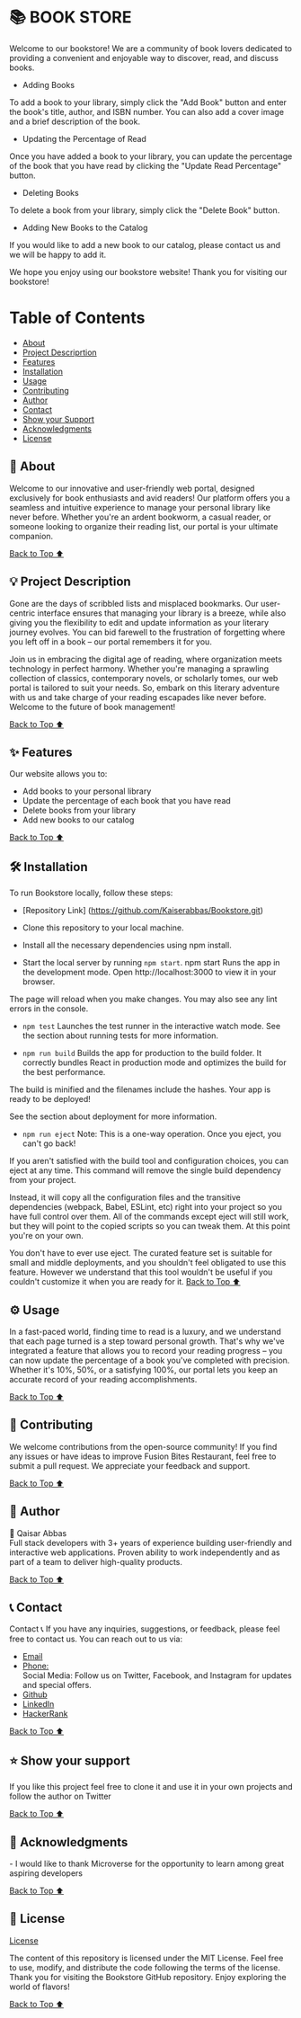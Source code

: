 <h1>📚 BOOK STORE</h1>
Welcome to our bookstore! We are a community of book lovers dedicated to providing a convenient and enjoyable way to discover, read, and discuss books.

- Adding Books

To add a book to your library, simply click the "Add Book" button and enter the book's title, author, and ISBN number. You can also add a cover image and a brief description of the book.

- Updating the Percentage of Read

Once you have added a book to your library, you can update the percentage of the book that you have read by clicking the "Update Read Percentage" button.

- Deleting Books

To delete a book from your library, simply click the "Delete Book" button.

- Adding New Books to the Catalog

If you would like to add a new book to our catalog, please contact us and we will be happy to add it.

We hope you enjoy using our bookstore website!
Thank you for visiting our bookstore!

<h1 id="#top">Table of Contents</h1>

- [About](#about)
- [Project Descriprtion](#description)
- [Features](#features)
- [Installation](#installation)
- [Usage](#usage)
- [Contributing](#contributing)
- [Author](#author)
- [Contact](#contact)
- [Show your Support](#support)
- [Acknowledgments](#acknowledgments)
- [License](#license)

<h2 id="about">🧮  About</h2>
Welcome to our innovative and user-friendly web portal, designed exclusively for book enthusiasts and avid readers! Our platform offers you a seamless and intuitive experience to manage your personal library like never before. Whether you're an ardent bookworm, a casual reader, or someone looking to organize their reading list, our portal is your ultimate companion.

[Back to Top ⬆️](#top)

<h2 id="description">💡 Project Description </h2>
Gone are the days of scribbled lists and misplaced bookmarks. Our user-centric interface ensures that managing your library is a breeze, while also giving you the flexibility to edit and update information as your literary journey evolves. You can bid farewell to the frustration of forgetting where you left off in a book – our portal remembers it for you.

Join us in embracing the digital age of reading, where organization meets technology in perfect harmony. Whether you're managing a sprawling collection of classics, contemporary novels, or scholarly tomes, our web portal is tailored to suit your needs. So, embark on this literary adventure with us and take charge of your reading escapades like never before. Welcome to the future of book management!

[Back to Top ⬆️](#top)

<h2 id="features">✨ Features</h2>
Our website allows you to:

- Add books to your personal library
- Update the percentage of each book that you have read
- Delete books from your library
- Add new books to our catalog

[Back to Top ⬆️](#top)

<h2 id="installation"> 🛠️ Installation</h2>
To run Bookstore locally, follow these steps:
<br>

- [Repository Link] (https://github.com/Kaiserabbas/Bookstore.git)

- Clone this repository to your local machine.<br>
- Install all the necessary dependencies using npm install.<br>
- Start the local server by running  `npm start`.
  npm start
  Runs the app in the development mode.
  Open http://localhost:3000 to view it in your browser.

The page will reload when you make changes.
You may also see any lint errors in the console.

- `npm test`
  Launches the test runner in the interactive watch mode.
  See the section about running tests for more information.

- `npm run build`
  Builds the app for production to the build folder.
  It correctly bundles React in production mode and optimizes the build for the best performance.

The build is minified and the filenames include the hashes.
Your app is ready to be deployed!

See the section about deployment for more information.

- `npm run eject`
  Note: This is a one-way operation. Once you eject, you can't go back!

If you aren't satisfied with the build tool and configuration choices, you can eject at any time. This command will remove the single build dependency from your project.

Instead, it will copy all the configuration files and the transitive dependencies (webpack, Babel, ESLint, etc) right into your project so you have full control over them. All of the commands except eject will still work, but they will point to the copied scripts so you can tweak them. At this point you're on your own.

You don't have to ever use eject. The curated feature set is suitable for small and middle deployments, and you shouldn't feel obligated to use this feature. However we understand that this tool wouldn't be useful if you couldn't customize it when you are ready for it.
[Back to Top ⬆️](#top)

<h2 id="usage">⚙️  Usage</h2>
In a fast-paced world, finding time to read is a luxury, and we understand that each page turned is a step toward personal growth. That's why we've integrated a feature that allows you to record your reading progress – you can now update the percentage of a book you've completed with precision. Whether it's 10%, 50%, or a satisfying 100%, our portal lets you keep an accurate record of your reading accomplishments.

[Back to Top ⬆️](#top)

<h2 id="contributing">🤝 Contributing</h2>
We welcome contributions from the open-source community! If you find any issues or have ideas to improve Fusion Bites Restaurant, feel free to submit a pull request. We appreciate your feedback and support.

[Back to Top ⬆️](#top)

<h2 id="author">👥 Author </h2>
👤 Qaisar Abbas<br>
Full stack developers with 3+ years of experience building user-friendly and interactive web applications. Proven ability to work independently and as part of a team to deliver high-quality products.

[Back to Top ⬆️](#top)

<h2 id="contact">📞 Contact</h2>
Contact 📞
If you have any inquiries, suggestions, or feedback, please feel free to contact us. You can reach out to us via:

- [Email](kayser.abbas@gmail.com) <br>
- [Phone:](+923140071447) <br>
  Social Media: Follow us on Twitter, Facebook, and Instagram for updates and special offers.
- [Github](https://github.com/Kaiserabbas)
- [LinkedIn](https://www.linkedin.com/in/qaisar-abbas-21a93840/)
- [HackerRank](https://www.hackerrank.com/kayser_abbas?hr_r=1)

[Back to Top ⬆️](#top)

<h2 id="support">⭐️ Show your support </h2>
If you like this project feel free to clone it and use it in your own projects and follow the author on Twitter

[Back to Top ⬆️](#top)

<h2 id="acknowledgments">🙏 Acknowledgments</h2>
- I would like to thank Microverse for the opportunity to learn among great aspiring developers

[Back to Top ⬆️](#top)

<h2 id="license">📄 License</h2>

[License](https://github.com/Kaiserabbas/bookstore/blob/dev/LICENSE)

The content of this repository is licensed under the MIT License. Feel free to use, modify, and distribute the code following the terms of the license.<br>
Thank you for visiting the Bookstore GitHub repository. Enjoy exploring the world of flavors!

[Back to Top ⬆️](#top)
